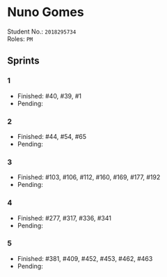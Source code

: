# Nuno Gomes

Student No.: `2018295734`  
Roles: `PM`

## Sprints

### 1

* Finished: #40, #39, #1
* Pending:

### 2

* Finished: #44, #54, #65
* Pending:

### 3

* Finished: #103, #106, #112, #160, #169, #177, #192
* Pending: 

### 4

* Finished: #277, #317, #336, #341
* Pending:

### 5

* Finished: #381, #409, #452, #453, #462, #463 
* Pending: 

